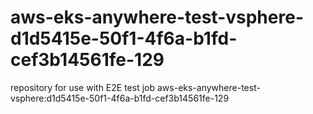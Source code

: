 # aws-eks-anywhere-test-vsphere-d1d5415e-50f1-4f6a-b1fd-cef3b14561fe-129
repository for use with E2E test job aws-eks-anywhere-test-vsphere:d1d5415e-50f1-4f6a-b1fd-cef3b14561fe-129
